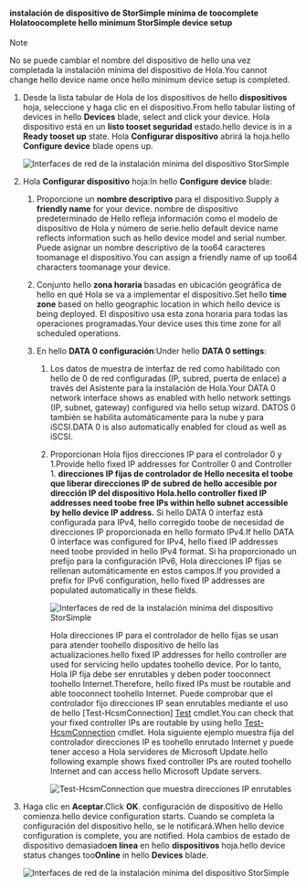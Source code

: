 <!--author=alkohli last changed: 01/12/17-->

#### <a name="toocomplete-hello-minimum-storsimple-device-setup"></a><span data-ttu-id="20125-101">instalación de dispositivo de StorSimple mínima de toocomplete Hola</span><span class="sxs-lookup"><span data-stu-id="20125-101">toocomplete hello minimum StorSimple device setup</span></span>

   > [!NOTE]
   > <span data-ttu-id="20125-102">No se puede cambiar el nombre del dispositivo de hello una vez completada la instalación mínima del dispositivo de Hola.</span><span class="sxs-lookup"><span data-stu-id="20125-102">You cannot change hello device name once hello minimum device setup is completed.</span></span>
   
1. <span data-ttu-id="20125-103">Desde la lista tabular de Hola de los dispositivos de hello **dispositivos** hoja, seleccione y haga clic en el dispositivo.</span><span class="sxs-lookup"><span data-stu-id="20125-103">From hello tabular listing of devices in hello **Devices** blade, select and click your device.</span></span> <span data-ttu-id="20125-104">Hola dispositivo está en un **listo tooset seguridad** estado.</span><span class="sxs-lookup"><span data-stu-id="20125-104">hello device is in a **Ready tooset up** state.</span></span> <span data-ttu-id="20125-105">Hola **Configurar dispositivo** abrirá la hoja.</span><span class="sxs-lookup"><span data-stu-id="20125-105">hello **Configure device** blade opens up.</span></span>

     ![Interfaces de red de la instalación mínima del dispositivo StorSimple](./media/storsimple-8000-complete-minimum-device-setup-u2/step4minconfig1.png)

2. <span data-ttu-id="20125-107">Hola **Configurar dispositivo** hoja:</span><span class="sxs-lookup"><span data-stu-id="20125-107">In hello **Configure device** blade:</span></span>
   
   1. <span data-ttu-id="20125-108">Proporcione un **nombre descriptivo** para el dispositivo.</span><span class="sxs-lookup"><span data-stu-id="20125-108">Supply a **friendly name** for your device.</span></span> <span data-ttu-id="20125-109">nombre de dispositivo predeterminado de Hello refleja información como el modelo de dispositivo de Hola y número de serie.</span><span class="sxs-lookup"><span data-stu-id="20125-109">hello default device name reflects information such as hello device model and serial number.</span></span> <span data-ttu-id="20125-110">Puede asignar un nombre descriptivo de la too64 caracteres toomanage el dispositivo.</span><span class="sxs-lookup"><span data-stu-id="20125-110">You can assign a friendly name of up too64 characters toomanage your device.</span></span>
   2. <span data-ttu-id="20125-111">Conjunto hello **zona horaria** basadas en ubicación geográfica de hello en qué Hola se va a implementar el dispositivo.</span><span class="sxs-lookup"><span data-stu-id="20125-111">Set hello **time zone** based on hello geographic location in which hello device is being deployed.</span></span> <span data-ttu-id="20125-112">El dispositivo usa esta zona horaria para todas las operaciones programadas.</span><span class="sxs-lookup"><span data-stu-id="20125-112">Your device uses this time zone for all scheduled operations.</span></span>
   3. <span data-ttu-id="20125-113">En hello **DATA 0 configuración**:</span><span class="sxs-lookup"><span data-stu-id="20125-113">Under hello **DATA 0 settings**:</span></span>

       1. <span data-ttu-id="20125-114">Los datos de muestra de interfaz de red como habilitado con hello de 0 de red configuradas (IP, subred, puerta de enlace) a través del Asistente para la instalación de Hola.</span><span class="sxs-lookup"><span data-stu-id="20125-114">Your DATA 0 network interface shows as enabled with hello network settings (IP, subnet, gateway) configured via hello setup wizard.</span></span> <span data-ttu-id="20125-115">DATOS 0 también se habilita automáticamente para la nube y para iSCSI.</span><span class="sxs-lookup"><span data-stu-id="20125-115">DATA 0 is also automatically enabled for cloud as well as iSCSI.</span></span>

       2. <span data-ttu-id="20125-116">Proporcionan Hola fijos direcciones IP para el controlador 0 y 1.</span><span class="sxs-lookup"><span data-stu-id="20125-116">Provide hello fixed IP addresses for Controller 0 and Controller 1.</span></span> <span data-ttu-id="20125-117">**direcciones IP fijas de controlador de Hello necesita el toobe que liberar direcciones IP de subred de hello accesible por dirección IP del dispositivo Hola.**</span><span class="sxs-lookup"><span data-stu-id="20125-117">**hello controller fixed IP addresses need toobe free IPs within hello subnet accessible by hello device IP address.**</span></span> <span data-ttu-id="20125-118">Si hello DATA 0 interfaz está configurada para IPv4, hello corregido toobe de necesidad de direcciones IP proporcionada en hello formato IPv4.</span><span class="sxs-lookup"><span data-stu-id="20125-118">If hello DATA 0 interface was configured for IPv4, hello fixed IP addresses need toobe provided in hello IPv4 format.</span></span> <span data-ttu-id="20125-119">Si ha proporcionado un prefijo para la configuración IPv6, Hola direcciones IP fijas se rellenan automáticamente en estos campos.</span><span class="sxs-lookup"><span data-stu-id="20125-119">If you provided a prefix for IPv6 configuration, hello fixed IP addresses are populated automatically in these fields.</span></span>

            ![Interfaces de red de la instalación mínima del dispositivo StorSimple](./media/storsimple-8000-complete-minimum-device-setup-u2/step4minconfig2.png)

            <span data-ttu-id="20125-121">Hola direcciones IP para el controlador de hello fijas se usan para atender toohello dispositivo de hello las actualizaciones.</span><span class="sxs-lookup"><span data-stu-id="20125-121">hello fixed IP addresses for hello controller are used for servicing hello updates toohello device.</span></span> <span data-ttu-id="20125-122">Por lo tanto, Hola IP fija debe ser enrutables y deben poder tooconnect toohello Internet.</span><span class="sxs-lookup"><span data-stu-id="20125-122">Therefore, hello fixed IPs must be routable and able tooconnect toohello Internet.</span></span> <span data-ttu-id="20125-123">Puede comprobar que el controlador fijo direcciones IP sean enrutables mediante el uso de hello [Test-HcsmConnection] [ Test] cmdlet.</span><span class="sxs-lookup"><span data-stu-id="20125-123">You can check that your fixed controller IPs are routable by using hello [Test-HcsmConnection][Test] cmdlet.</span></span> <span data-ttu-id="20125-124">Hola siguiente ejemplo muestra fija del controlador direcciones IP es toohello enrutado Internet y puede tener acceso a Hola servidores de Microsoft Update.</span><span class="sxs-lookup"><span data-stu-id="20125-124">hello following example shows fixed controller IPs are routed toohello Internet and can access hello Microsoft Update servers.</span></span>

            ![Test-HcsmConnection que muestra direcciones IP enrutables](./media/storsimple-8000-complete-minimum-device-setup-u2/step4minconfig3.png)

1. <span data-ttu-id="20125-126">Haga clic en **Aceptar**.</span><span class="sxs-lookup"><span data-stu-id="20125-126">Click **OK**.</span></span> <span data-ttu-id="20125-127">configuración de dispositivo de Hello comienza.</span><span class="sxs-lookup"><span data-stu-id="20125-127">hello device configuration starts.</span></span> <span data-ttu-id="20125-128">Cuando se completa la configuración del dispositivo hello, se le notificará.</span><span class="sxs-lookup"><span data-stu-id="20125-128">When hello device configuration is complete, you are notified.</span></span> <span data-ttu-id="20125-129">Hola cambios de estado de dispositivo demasiado**en línea** en hello **dispositivos** hoja.</span><span class="sxs-lookup"><span data-stu-id="20125-129">hello device status changes too**Online** in hello **Devices** blade.</span></span>

    ![Interfaces de red de la instalación mínima del dispositivo StorSimple](./media/storsimple-8000-complete-minimum-device-setup-u2/step4minconfig4.png)

<!--Link reference-->
[Test]: https://technet.microsoft.com/library/dn715782(v=wps.630).aspx
